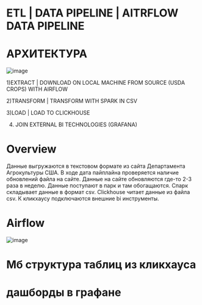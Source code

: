 # ETL | DATA PIPELINE | AITRFLOW DATA PIPELINE
# АРХИТЕКТУРА
![image](https://github.com/user-attachments/assets/fba4978f-55d8-45a8-b5bf-13640ee88c39)




1)EXTRACT | DOWNLOAD ON LOCAL MACHINE FROM SOURCE (USDA CROPS) WITH AIRFLOW

2)TRANSFORM | TRANSFORM WITH SPARK IN CSV

3)LOAD | LOAD TO CLICKHOUSE

4) JOIN EXTERNAL BI TECHNOLOGIES (GRAFANA)
# Overview

Данные выгружаются в текстовом формате из сайта Департамента Агрокультуры США.
В ходе дата пайплайна проверяется наличие обновлений файла на сайте.
Данные на сайте обновляются где-то 2-3 раза в неделю.
Данные поступают в парк и там обогащаются.
Спарк складывает данные в формат csv.
Clickhouse читает данные из файла csv.
К кликхаусу подключаются внешние bi инструменты.

# Airflow
![image](https://github.com/user-attachments/assets/7a6c201a-f5bc-45ab-a3a5-1cda1bdf5df4)


# Мб  структура таблиц из кликхауса

# дашборды в графане
